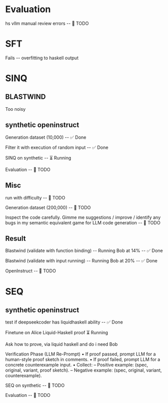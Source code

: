 
# Evaluation

hs vllm manual review errors -- 📌 TODO

# SFT

Fails -- overfitting to haskell output

# SINQ

## BLASTWIND

Too noisy

## synthetic openinstruct

Generation dataset (10,000) --  ✅ Done 

Filter it with execution of random input --  ✅ Done

SINQ on synthetic -- ⏳ Running

Evaluation -- 📌 TODO

## Misc

run with difficulty -- 📌 TODO

Generation dataset (200,000) -- 📌 TODO 

Inspect the code carefully. Gimme me suggestions / improve / identify any bugs in my semantic equivalent game for LLM code generation -- 📌 TODO 

## Result

Blastwind (validate with function binding) -- Running Bob at 14% --  ✅ Done

Blastwind (validate with input running) -- Running Bob at 20% --  ✅ Done

OpenInstruct -- 📌 TODO

# SEQ

## synthetic openinstruct

test if deepseekcoder has liquidhaskell ability --  ✅ Done

Finetune on Alice Liquid-Haskell proof ⏳ Running

Ask how to prove, via liquid haskell and do i need Bob

Verification Phase (LLM Re-Prompt)
• If proof passed, prompt LLM for a human-style proof sketch in comments.
• If proof failed, prompt LLM for a concrete counterexample input.
• Collect:
– Positive example: (spec, original, variant, proof sketch).
– Negative example: (spec, original, variant, counterexample).

SEQ on synthetic -- 📌 TODO

Evaluation -- 📌 TODO



